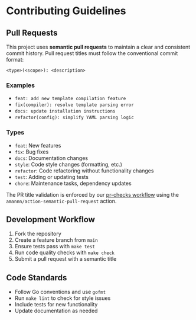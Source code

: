 # Contributing Guidelines

## Pull Requests

This project uses **semantic pull requests** to maintain a clear and consistent commit history. Pull request titles must follow the conventional commit format:

```
<type>(<scope>): <description>
```

### Examples
- `feat: add new template compilation feature`
- `fix(compiler): resolve template parsing error`  
- `docs: update installation instructions`
- `refactor(config): simplify YAML parsing logic`

### Types
- `feat`: New features
- `fix`: Bug fixes
- `docs`: Documentation changes
- `style`: Code style changes (formatting, etc.)
- `refactor`: Code refactoring without functionality changes
- `test`: Adding or updating tests
- `chore`: Maintenance tasks, dependency updates

The PR title validation is enforced by our [pr-checks workflow](.github/workflows/pr-checks.yml) using the `amannn/action-semantic-pull-request` action.

## Development Workflow

1. Fork the repository
2. Create a feature branch from `main`
3. Ensure tests pass with `make test`
4. Run code quality checks with `make check`
5. Submit a pull request with a semantic title

## Code Standards

- Follow Go conventions and use `gofmt`
- Run `make lint` to check for style issues
- Include tests for new functionality
- Update documentation as needed
